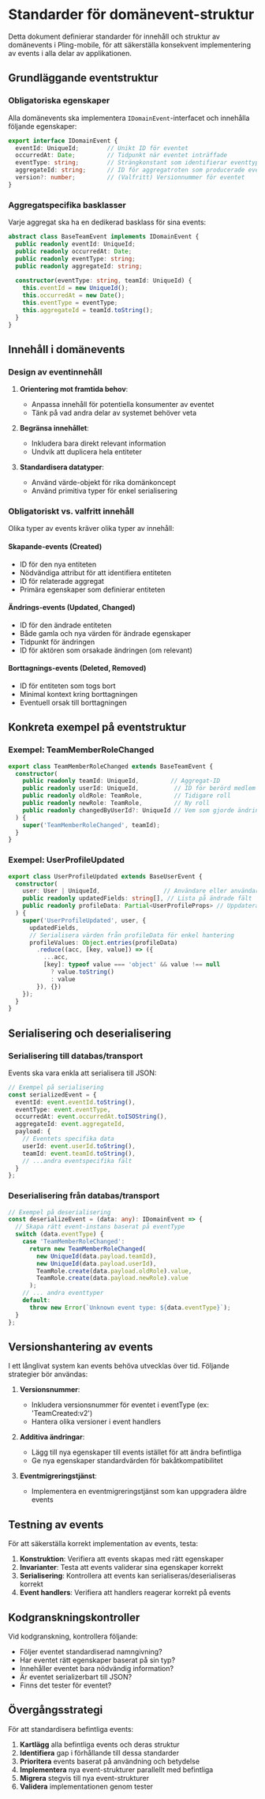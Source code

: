 # Standarder för domänevent-struktur

Detta dokument definierar standarder för innehåll och struktur av domänevents i Pling-mobile, för att säkerställa konsekvent implementering av events i alla delar av applikationen.

## Grundläggande eventstruktur

### Obligatoriska egenskaper

Alla domänevents ska implementera `IDomainEvent`-interfacet och innehålla följande egenskaper:

```typescript
export interface IDomainEvent {
  eventId: UniqueId;        // Unikt ID för eventet
  occurredAt: Date;         // Tidpunkt när eventet inträffade
  eventType: string;        // Strängkonstant som identifierar eventtypen
  aggregateId: string;      // ID för aggregatroten som producerade eventet
  version?: number;         // (Valfritt) Versionnummer för eventet
}
```

### Aggregatspecifika basklasser

Varje aggregat ska ha en dedikerad basklass för sina events:

```typescript
abstract class BaseTeamEvent implements IDomainEvent {
  public readonly eventId: UniqueId;
  public readonly occurredAt: Date;
  public readonly eventType: string;
  public readonly aggregateId: string;
  
  constructor(eventType: string, teamId: UniqueId) {
    this.eventId = new UniqueId();
    this.occurredAt = new Date();
    this.eventType = eventType;
    this.aggregateId = teamId.toString();
  }
}
```

## Innehåll i domänevents

### Design av eventinnehåll

1. **Orientering mot framtida behov**:
   - Anpassa innehåll för potentiella konsumenter av eventet
   - Tänk på vad andra delar av systemet behöver veta

2. **Begränsa innehållet**:
   - Inkludera bara direkt relevant information
   - Undvik att duplicera hela entiteter
   
3. **Standardisera datatyper**:
   - Använd värde-objekt för rika domänkoncept
   - Använd primitiva typer för enkel serialisering

### Obligatoriskt vs. valfritt innehåll

Olika typer av events kräver olika typer av innehåll:

#### Skapande-events (Created)
- ID för den nya entiteten
- Nödvändiga attribut för att identifiera entiteten
- ID för relaterade aggregat
- Primära egenskaper som definierar entiteten

#### Ändrings-events (Updated, Changed)
- ID för den ändrade entiteten
- Både gamla och nya värden för ändrade egenskaper
- Tidpunkt för ändringen
- ID för aktören som orsakade ändringen (om relevant)

#### Borttagnings-events (Deleted, Removed)
- ID för entiteten som togs bort
- Minimal kontext kring borttagningen
- Eventuell orsak till borttagningen

## Konkreta exempel på eventstruktur

### Exempel: TeamMemberRoleChanged

```typescript
export class TeamMemberRoleChanged extends BaseTeamEvent {
  constructor(
    public readonly teamId: UniqueId,         // Aggregat-ID
    public readonly userId: UniqueId,          // ID för berörd medlem
    public readonly oldRole: TeamRole,         // Tidigare roll
    public readonly newRole: TeamRole,         // Ny roll
    public readonly changedByUserId?: UniqueId // Vem som gjorde ändringen
  ) {
    super('TeamMemberRoleChanged', teamId);
  }
}
```

### Exempel: UserProfileUpdated

```typescript
export class UserProfileUpdated extends BaseUserEvent {
  constructor(
    user: User | UniqueId,                  // Användare eller användar-ID
    public readonly updatedFields: string[], // Lista på ändrade fält
    public readonly profileData: Partial<UserProfileProps> // Uppdaterad data
  ) {
    super('UserProfileUpdated', user, { 
      updatedFields,
      // Serialisera värden från profileData för enkel hantering
      profileValues: Object.entries(profileData)
        .reduce((acc, [key, value]) => ({
          ...acc,
          [key]: typeof value === 'object' && value !== null 
            ? value.toString() 
            : value
        }), {})
    });
  }
}
```

## Serialisering och deserialisering

### Serialisering till databas/transport

Events ska vara enkla att serialisera till JSON:

```typescript
// Exempel på serialisering
const serializedEvent = {
  eventId: event.eventId.toString(),
  eventType: event.eventType,
  occurredAt: event.occurredAt.toISOString(),
  aggregateId: event.aggregateId,
  payload: {
    // Eventets specifika data
    userId: event.userId.toString(),
    teamId: event.teamId.toString(),
    // ...andra eventspecifika fält
  }
};
```

### Deserialisering från databas/transport

```typescript
// Exempel på deserialisering
const deserializeEvent = (data: any): IDomainEvent => {
  // Skapa rätt event-instans baserat på eventType
  switch (data.eventType) {
    case 'TeamMemberRoleChanged':
      return new TeamMemberRoleChanged(
        new UniqueId(data.payload.teamId),
        new UniqueId(data.payload.userId),
        TeamRole.create(data.payload.oldRole).value,
        TeamRole.create(data.payload.newRole).value
      );
    // ... andra eventtyper
    default:
      throw new Error(`Unknown event type: ${data.eventType}`);
  }
};
```

## Versionshantering av events

I ett långlivat system kan events behöva utvecklas över tid. Följande strategier bör användas:

1. **Versionsnummer**:
   - Inkludera versionsnummer för eventet i eventType (ex: 'TeamCreated:v2')
   - Hantera olika versioner i event handlers

2. **Additiva ändringar**:
   - Lägg till nya egenskaper till events istället för att ändra befintliga
   - Ge nya egenskaper standardvärden för bakåtkompatibilitet

3. **Eventmigreringstjänst**:
   - Implementera en eventmigreringstjänst som kan uppgradera äldre events

## Testning av events

För att säkerställa korrekt implementation av events, testa:

1. **Konstruktion**: Verifiera att events skapas med rätt egenskaper
2. **Invarianter**: Testa att events validerar sina egenskaper korrekt
3. **Serialisering**: Kontrollera att events kan serialiseras/deserialiseras korrekt
4. **Event handlers**: Verifiera att handlers reagerar korrekt på events

## Kodgranskningskontroller

Vid kodgranskning, kontrollera följande:

- Följer eventet standardiserad namngivning?
- Har eventet rätt egenskaper baserat på sin typ?
- Innehåller eventet bara nödvändig information?
- Är eventet serializerbart till JSON?
- Finns det tester för eventet?

## Övergångsstrategi

För att standardisera befintliga events:

1. **Kartlägg** alla befintliga events och deras struktur
2. **Identifiera** gap i förhållande till dessa standarder
3. **Prioritera** events baserat på användning och betydelse
4. **Implementera** nya event-strukturer parallellt med befintliga
5. **Migrera** stegvis till nya event-strukturer
6. **Validera** implementationen genom tester 